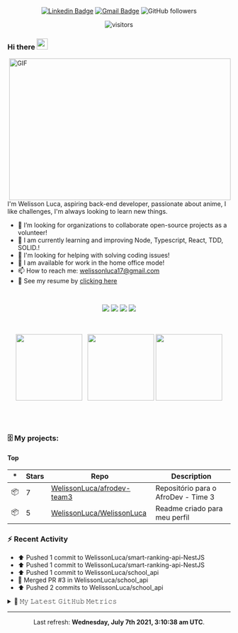 <div align="center">
 
 [![Linkedin Badge](https://img.shields.io/badge/-Welisson%20Luca-blue?style=flat-square&logo=Linkedin&logoColor=white&link=https://www.linkedin.com/in/lucaslimabr/)](https://www.linkedin.com/in/welisson-luca-assun%C3%A7%C3%A2o-vilar-483697189/) [![Gmail Badge](https://img.shields.io/badge/-welissonluca17@gmail.com-c14438?style=flat-square&logo=Gmail&logoColor=white&link=mailto:welissonluca17@gmail.com)](mailto:welissonluca17@gmail.com)
![GitHub followers](https://img.shields.io/github/followers/WelissonLuca?style=social)

![visitors](https://visitor-badge-reloaded.herokuapp.com/badge?page_id=WelissonLuca.WelissonLuca&color=00cf00) 
</div>



### Hi there <img src="https://media.giphy.com/media/hvRJCLFzcasrR4ia7z/giphy.gif" width="25px">

<img align="right" alt="GIF" src="https://github.com/abhisheknaiidu/abhisheknaiidu/raw/master/code.gif?raw=true" width="500" height="320" />

<br/>

I'm Welisson Luca, aspiring back-end developer, passionate about anime, I like challenges, I'm always looking to learn new things.
<br/>


- :rocket: I’m looking for organizations to collaborate open-source projects as a volunteer!
- 🔭 I am currently learning and improving Node, Typescript, React, TDD, SOLID.!
- 🤔 I'm looking for helping with solving coding issues!
- 💬 I am available for work in the home office mode!
- 📫 How to reach me: welissonluca17@gmail.com
- 📝 See my resume by <a  target="blank" href="https://www.canva.com/design/DAEekzRUSOE/9HxYjMwhjXlyLCVIeuEoPg/view?utm_content=DAEekzRUSOE&utm_campaign=designshare&utm_medium=link&utm_source=sharebutton">clicking here</a>

<br/>

<div align="center"> 
 
 ![](https://img.shields.io/badge/OS-Linux-informational?style=flat&logo=<LOGO_NAME>&logoColor=white&color=2bbc8a)
 ![](https://img.shields.io/badge/Editor-VSCode-informational?style=flat&logo=<LOGO_NAME>&logoColor=white&color=2bbc8a)
 ![](https://img.shields.io/badge/Code-Javascript&&NodeJs&&TypeScript-informational?style=flat&logo=<LOGO_NAME>&logoColor=white&color=2bbc8a)
 ![](https://img.shields.io/badge/Interest-React&&Python-informational?style=flat&logo=<LOGO_NAME>&logoColor=white&color=2bbc8a)
 
</div>


<br/>

<br/>


 <div align="center">
   
 </div>
 
 <div  align="center">
 <a href="https://github.com/WelissonLuca"></a>
     <img height="150em" src="https://github-readme-stats.vercel.app/api?username=WelissonLuca&hide_border=true&show_icons=true&theme=nightowl&include_all_commits=true&count_private=true"/> &nbsp;
     <img height="150em" src="https://github-readme-streak-stats.herokuapp.com/?user=WelissonLuca&hide_border=true&theme=nightowl&show_icons=true"/>
     <img height="150em" src="https://github-readme-stats.vercel.app/api/top-langs/?username=WelissonLuca&layout=compact&count_private=true&hide_border=true&theme=nightowl&show_icons=true">
</div>
 
  <br><br>
### 🗄 My projects:

#### Top
|*|Stars|Repo|Description|
|---|---|---|---|
| 📦 | 7 | [WelissonLuca/afrodev-team3](https://github.com/WelissonLuca/afrodev-team3) | Repositório para o AfroDev - Time 3 |
| 📦 | 5 | [WelissonLuca/WelissonLuca](https://github.com/WelissonLuca/WelissonLuca) | Readme criado para meu perfil |

### :zap: Recent Activity

* ⬆️ Pushed 1 commit to WelissonLuca/smart-ranking-api-NestJS
* ⬆️ Pushed 1 commit to WelissonLuca/smart-ranking-api-NestJS
* ⬆️ Pushed 1 commit to WelissonLuca/school_api
* 🎉 Merged PR #3 in WelissonLuca/school_api
* ⬆️ Pushed 2 commits to WelissonLuca/school_api

<details>
  <summary>🔔 𝙼𝚢 𝙻𝚊𝚝𝚎𝚜𝚝 𝙶𝚒𝚝𝙷𝚞𝚋 𝙼𝚎𝚝𝚛𝚒𝚌𝚜</summary>

![Metrics](https://metrics.lecoq.io/WelissonLuca?template=classic&followup=1&followup.sections=repositories&config.timezone=America%2FBelem)

</details>

------------
<p align="center">Last refresh: <b>Wednesday, July 7th 2021, 3:10:38 am UTC</b>. </p>
 
 


